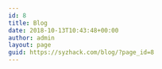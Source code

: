 ```yaml
---
id: 8
title: Blog
date: 2018-10-13T10:43:48+00:00
author: admin
layout: page
guid: https://syzhack.com/blog/?page_id=8
---
```

